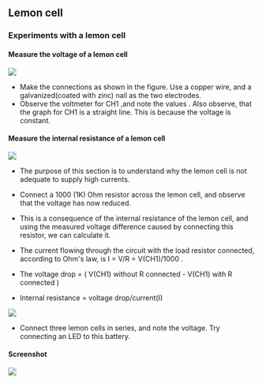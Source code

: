 Lemon cell
---

### Experiments with a lemon cell

#### Measure the voltage of a lemon cell

![](file:///android_asset/DOC_HTML/apps/images/schematics/lemon_cell.png@100%|auto)

* Make the connections as shown in the figure. Use a copper wire, and a galvanized(coated with zinc) nail as the two electrodes. 
* Observe the voltmeter for CH1 ,and note the values . Also observe, that the graph for CH1 is a straight line. This is because the voltage is constant.

#### Measure the internal resistance of a lemon cell

![](file:///android_asset/DOC_HTML/apps/images/schematics/lemon_cell_ir.png@100%|auto)

* The purpose of this section is to understand why the lemon cell is not adequate to supply high currents.
* Connect a 1000 (1K) Ohm resistor across the lemon cell, and observe that the voltage has now reduced.

* This is a consequence of the internal resistance of the lemon cell, and using the measured voltage difference caused by connecting this resistor, we can calculate it.
* The current flowing through the circuit with the load resistor connected, according to Ohm's law, is I = V/R = V(CH1)/1000 .
* The voltage drop = ( V(CH1) without R connected - V(CH1) with R connected ) 
* Internal resistance = voltage drop/current(I) 
	
![](file:///android_asset/DOC_HTML/apps/images/schematics/lemon_battery.png@100%|auto)

* Connect three lemon cells in series, and note the voltage. Try connecting an LED to this battery.
	
#### Screenshot
![](file:///android_asset/DOC_HTML/apps/images/screenshots/lemoncell.png@100%|auto)


